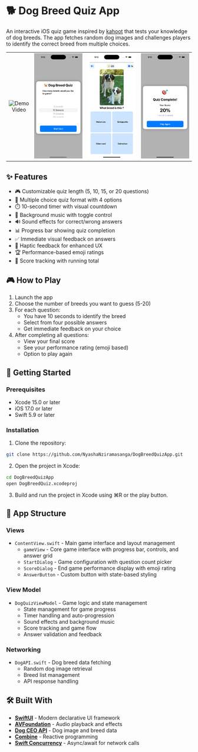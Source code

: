 # 🐕 Dog Breed Quiz App

An interactive iOS quiz game inspired by [kahoot](https://kahoot.com/) that tests your knowledge of dog breeds. The app fetches random dog images and challenges players to identify the correct breed from multiple choices.

|||||
|:--:|:--:|:--:|:--:|
|![Demo Video](Media/demo.gif) |![Start Game](Media/start-game.png) |![Select Breed](Media/select-breed.png) |![End Game](Media/end-game.png)|

## ✨ Features

- 🎮 Customizable quiz length (5, 10, 15, or 20 questions)
- 🎯 Multiple choice quiz format with 4 options
- ⏱️ 10-second timer with visual countdown
- 🎵 Background music with toggle control
- 🔊 Sound effects for correct/wrong answers
- 📊 Progress bar showing quiz completion
- ✅ Immediate visual feedback on answers
- 💪 Haptic feedback for enhanced UX
- 🏆 Performance-based emoji ratings
- 🎯 Score tracking with running total

## 🎮 How to Play

1. Launch the app
2. Choose the number of breeds you want to guess (5-20)
3. For each question:
   - You have 10 seconds to identify the breed
   - Select from four possible answers
   - Get immediate feedback on your choice
4. After completing all questions:
   - View your final score
   - See your performance rating (emoji based)
   - Option to play again

## 🚀 Getting Started

### Prerequisites

- Xcode 15.0 or later
- iOS 17.0 or later
- Swift 5.9 or later

### Installation

1. Clone the repository:
```bash
git clone https://github.com/NyashaNziramasanga/DogBreedQuizApp.git
```

2. Open the project in Xcode:
```bash
cd DogBreedQuizApp
open DogBreedQuiz.xcodeproj
```

3. Build and run the project in Xcode using ⌘R or the play button.

## 📱 App Structure

### Views
- `ContentView.swift` - Main game interface and layout management
  - `gameView` - Core game interface with progress bar, controls, and answer grid
  - `StartDialog` - Game configuration with question count picker
  - `ScoreDialog` - End game performance display with emoji rating
  - `AnswerButton` - Custom button with state-based styling

### View Model
- `DogQuizViewModel` - Game logic and state management
  - State management for game progress
  - Timer handling and auto-progression
  - Sound effects and background music
  - Score tracking and game flow
  - Answer validation and feedback

### Networking
- `DogAPI.swift` - Dog breed data fetching
  - Random dog image retrieval
  - Breed list management
  - API response handling

## 🛠️ Built With

- **[SwiftUI](https://developer.apple.com/swiftui/)** - Modern declarative UI framework
- **[AVFoundation](https://developer.apple.com/av-foundation/)** - Audio playback and effects
- **[Dog CEO API](https://dog.ceo/dog-api/)** - Dog image and breed data
- **[Combine](https://developer.apple.com/documentation/combine)** - Reactive programming
- **[Swift Concurrency](https://docs.swift.org/swift-book/documentation/the-swift-programming-language/concurrency/)** - Async/await for network calls

